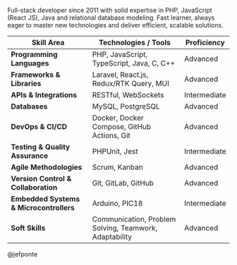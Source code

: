 Full-stack developer since 2011 with solid expertise in PHP, JavaScript (React JS), Java and relational database modeling. Fast learner, always eager to master new technologies and deliver efficient, scalable solutions.


| Skill Area                              | Technologies / Tools                                   | Proficiency  |
| --------------------------------------- | ------------------------------------------------------ | ------------ |
| **Programming Languages**               | PHP, JavaScript, TypeScript, Java, C, C++              | Advanced     |
| **Frameworks & Libraries**              | Laravel, React.js, Redux/RTK Query, MUI                | Advanced     |
| **APIs & Integrations**                 | RESTful, WebSockets                                    | Intermediate |
| **Databases**                           | MySQL, PostgreSQL                                      | Advanced     |
| **DevOps & CI/CD**                      | Docker, Docker Compose, GitHub Actions, Git            | Advanced     |
| **Testing & Quality Assurance**         | PHPUnit, Jest                                          | Intermediate |
| **Agile Methodologies**                 | Scrum, Kanban                                          | Advanced     |
| **Version Control & Collaboration**     | Git, GitLab, GitHub                                    | Advanced     |
| **Embedded Systems & Microcontrollers** | Arduino, PIC18                                         | Intermediate |
| **Soft Skills**                         | Communication, Problem Solving, Teamwork, Adaptability | Advanced     |



@jefponte
